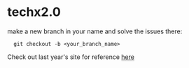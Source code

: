 # techx2.0


make a new branch in your name and solve the issues there:

```
  git checkout -b <your_branch_name>

```



Check out last year's site for reference [here](https://techx-2022.github.io/web/)
